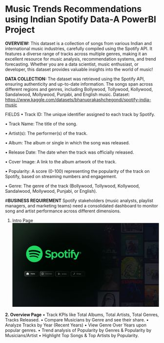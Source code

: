 # Music Trends Recommendations using Indian Spotify Data-A PowerBI Project

**OVERVIEW:**
This dataset is a collection of songs from various Indian and international music industries, carefully compiled using the Spotify API. It features a diverse range of tracks across multiple genres, making it an excellent resource for music analysis, recommendation systems, and trend forecasting. Whether you are a data scientist, music enthusiast, or developer, this dataset provides valuable insights into the world of music!

**DATA COLLECTION:**
The dataset was retrieved using the Spotify API, ensuring authenticity and up-to-date information. The songs span across different regions and genres, including Bollywood, Tollywood, Kollywood, Sandalwood, Mollywood, Punjabi, and English music.
Dataset: https://www.kaggle.com/datasets/bhanuprakashchegondi/spotify-india-music

FIELDS
•	Track ID: The unique identifier assigned to each track by Spotify.

•	Track Name: The title of the song.

•	Artist(s): The performer(s) of the track.

•	Album: The album or single in which the song was released.

•	Release Date: The date when the track was officially released.

•	Cover Image: A link to the album artwork of the track.

•	Popularity: A score (0-100) representing the popularity of the track on Spotify, based on streaming numbers and engagement.

•	Genre: The genre of the track (Bollywood, Tollywood, Kollywood, Sandalwood, Mollywood, Punjabi, or English).

#**BUSINESS REQUIREMENT**
Spotify stakeholders (music analysts, playlist managers, and marketing teams) need a consolidated dashboard to monitor song and artist performance across different dimensions.

1.	Intro Page 
![Image Alt](https://github.com/SanjayRahul1264/Music_Trends_Recommendations_using_PowerBI/blob/3774e4558109265a9d3c17fdf54b67302a581813/Dashboard%20Snapshots/Intro.png)

**2.	Overview Page**
•	Track KPIs like Total Albums, Total Artists, Total Genres, Tracks Released.
•	Compare Musicians by Genre and see their share.
•	Analyze Tracks by Year (Recent Years)
•	View Genre Over Years upon popular genres.
•	Trend analysis of Popularity by Genres & Popularity by Musicians/Artist
•	Highlight Top Songs & Top Artists by Popularity.
